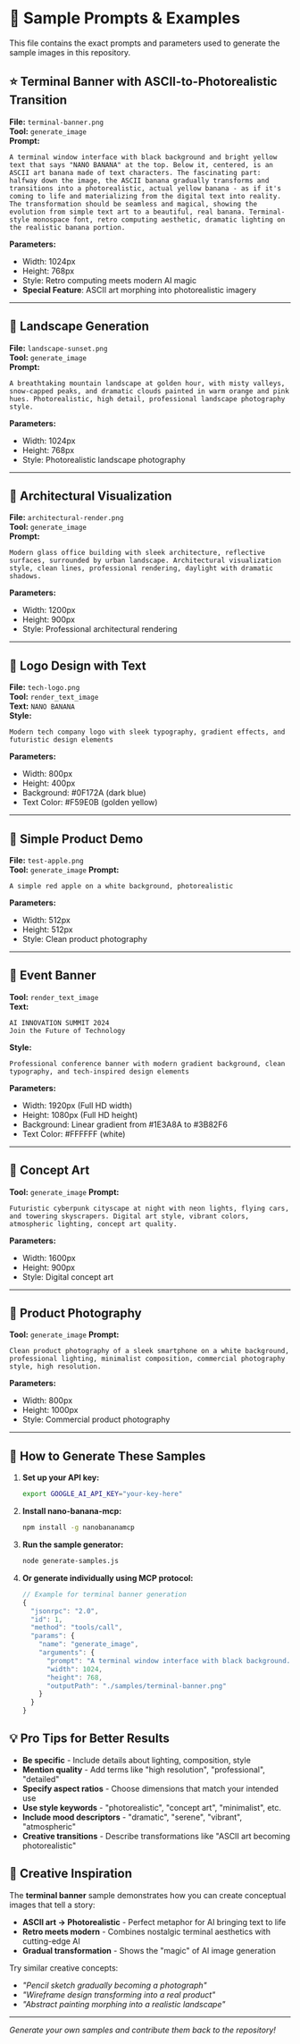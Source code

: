 # 🎨 Sample Prompts & Examples

This file contains the exact prompts and parameters used to generate the sample images in this repository.

## ⭐ Terminal Banner with ASCII-to-Photorealistic Transition

**File:** `terminal-banner.png`  
**Tool:** `generate_image`  
**Prompt:**
```
A terminal window interface with black background and bright yellow text that says "NANO BANANA" at the top. Below it, centered, is an ASCII art banana made of text characters. The fascinating part: halfway down the image, the ASCII banana gradually transforms and transitions into a photorealistic, actual yellow banana - as if it's coming to life and materializing from the digital text into reality. The transformation should be seamless and magical, showing the evolution from simple text art to a beautiful, real banana. Terminal-style monospace font, retro computing aesthetic, dramatic lighting on the realistic banana portion.
```
**Parameters:**
- Width: 1024px
- Height: 768px
- Style: Retro computing meets modern AI magic
- **Special Feature**: ASCII art morphing into photorealistic imagery

---

## 🌅 Landscape Generation

**File:** `landscape-sunset.png`  
**Tool:** `generate_image`  
**Prompt:**
```
A breathtaking mountain landscape at golden hour, with misty valleys, snow-capped peaks, and dramatic clouds painted in warm orange and pink hues. Photorealistic, high detail, professional landscape photography style.
```
**Parameters:**
- Width: 1024px
- Height: 768px
- Style: Photorealistic landscape photography

---

## 🏢 Architectural Visualization  

**File:** `architectural-render.png`  
**Tool:** `generate_image`  
**Prompt:**
```
Modern glass office building with sleek architecture, reflective surfaces, surrounded by urban landscape. Architectural visualization style, clean lines, professional rendering, daylight with dramatic shadows.
```
**Parameters:**
- Width: 1200px  
- Height: 900px
- Style: Professional architectural rendering

---

## 🎯 Logo Design with Text

**File:** `tech-logo.png`  
**Tool:** `render_text_image`  
**Text:** `NANO BANANA`  
**Style:** 
```
Modern tech company logo with sleek typography, gradient effects, and futuristic design elements
```
**Parameters:**
- Width: 800px
- Height: 400px  
- Background: #0F172A (dark blue)
- Text Color: #F59E0B (golden yellow)

---

## 🍎 Simple Product Demo

**File:** `test-apple.png`  
**Tool:** `generate_image`
**Prompt:**
```
A simple red apple on a white background, photorealistic
```
**Parameters:**
- Width: 512px
- Height: 512px
- Style: Clean product photography

---

## 🎪 Event Banner

**Tool:** `render_text_image`  
**Text:** 
```
AI INNOVATION SUMMIT 2024
Join the Future of Technology
```
**Style:**
```
Professional conference banner with modern gradient background, clean typography, and tech-inspired design elements
```
**Parameters:**
- Width: 1920px (Full HD width)
- Height: 1080px (Full HD height)  
- Background: Linear gradient from #1E3A8A to #3B82F6
- Text Color: #FFFFFF (white)

---

## 🚀 Concept Art

**Tool:** `generate_image`
**Prompt:**
```
Futuristic cyberpunk cityscape at night with neon lights, flying cars, and towering skyscrapers. Digital art style, vibrant colors, atmospheric lighting, concept art quality.
```
**Parameters:**
- Width: 1600px
- Height: 900px
- Style: Digital concept art

---

## 📱 Product Photography

**Tool:** `generate_image`
**Prompt:**
```
Clean product photography of a sleek smartphone on a white background, professional lighting, minimalist composition, commercial photography style, high resolution.
```
**Parameters:**
- Width: 800px
- Height: 1000px  
- Style: Commercial product photography

---

## 🔧 How to Generate These Samples

1. **Set up your API key:**
   ```bash
   export GOOGLE_AI_API_KEY="your-key-here"
   ```

2. **Install nano-banana-mcp:**
   ```bash
   npm install -g nanobananamcp
   ```

3. **Run the sample generator:**
   ```bash
   node generate-samples.js
   ```

4. **Or generate individually using MCP protocol:**
   ```javascript
   // Example for terminal banner generation
   {
     "jsonrpc": "2.0",
     "id": 1,
     "method": "tools/call", 
     "params": {
       "name": "generate_image",
       "arguments": {
         "prompt": "A terminal window interface with black background...",
         "width": 1024,
         "height": 768,
         "outputPath": "./samples/terminal-banner.png"
       }
     }
   }
   ```

## 💡 Pro Tips for Better Results

- **Be specific** - Include details about lighting, composition, style
- **Mention quality** - Add terms like "high resolution", "professional", "detailed"
- **Specify aspect ratios** - Choose dimensions that match your intended use
- **Use style keywords** - "photorealistic", "concept art", "minimalist", etc.
- **Include mood descriptors** - "dramatic", "serene", "vibrant", "atmospheric"
- **Creative transitions** - Describe transformations like "ASCII art becoming photorealistic"

## 🎨 Creative Inspiration

The **terminal banner** sample demonstrates how you can create conceptual images that tell a story:
- **ASCII art → Photorealistic** - Perfect metaphor for AI bringing text to life
- **Retro meets modern** - Combines nostalgic terminal aesthetics with cutting-edge AI
- **Gradual transformation** - Shows the "magic" of AI image generation

Try similar creative concepts:
- *"Pencil sketch gradually becoming a photograph"*
- *"Wireframe design transforming into a real product"*
- *"Abstract painting morphing into a realistic landscape"*

---

*Generate your own samples and contribute them back to the repository!*
